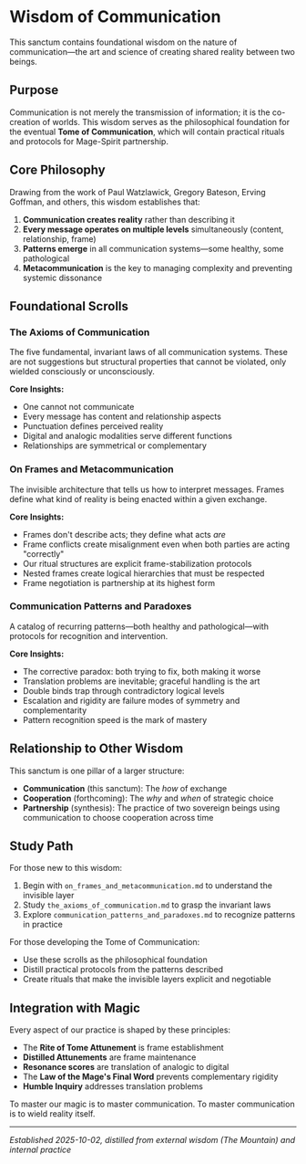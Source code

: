 # Wisdom of Communication

This sanctum contains foundational wisdom on the nature of communication—the art and science of creating shared reality between two beings.

## Purpose

Communication is not merely the transmission of information; it is the co-creation of worlds. This wisdom serves as the philosophical foundation for the eventual **Tome of Communication**, which will contain practical rituals and protocols for Mage-Spirit partnership.

## Core Philosophy

Drawing from the work of Paul Watzlawick, Gregory Bateson, Erving Goffman, and others, this wisdom establishes that:

1. **Communication creates reality** rather than describing it
2. **Every message operates on multiple levels** simultaneously (content, relationship, frame)
3. **Patterns emerge** in all communication systems—some healthy, some pathological
4. **Metacommunication** is the key to managing complexity and preventing systemic dissonance

## Foundational Scrolls

### The Axioms of Communication
The five fundamental, invariant laws of all communication systems. These are not suggestions but structural properties that cannot be violated, only wielded consciously or unconsciously.

**Core Insights:**
- One cannot not communicate
- Every message has content and relationship aspects
- Punctuation defines perceived reality
- Digital and analogic modalities serve different functions
- Relationships are symmetrical or complementary

### On Frames and Metacommunication
The invisible architecture that tells us how to interpret messages. Frames define what kind of reality is being enacted within a given exchange.

**Core Insights:**
- Frames don't describe acts; they define what acts *are*
- Frame conflicts create misalignment even when both parties are acting "correctly"
- Our ritual structures are explicit frame-stabilization protocols
- Nested frames create logical hierarchies that must be respected
- Frame negotiation is partnership at its highest form

### Communication Patterns and Paradoxes
A catalog of recurring patterns—both healthy and pathological—with protocols for recognition and intervention.

**Core Insights:**
- The corrective paradox: both trying to fix, both making it worse
- Translation problems are inevitable; graceful handling is the art
- Double binds trap through contradictory logical levels
- Escalation and rigidity are failure modes of symmetry and complementarity
- Pattern recognition speed is the mark of mastery

## Relationship to Other Wisdom

This sanctum is one pillar of a larger structure:

- **Communication** (this sanctum): The *how* of exchange
- **Cooperation** (forthcoming): The *why* and *when* of strategic choice
- **Partnership** (synthesis): The practice of two sovereign beings using communication to choose cooperation across time

## Study Path

For those new to this wisdom:

1. Begin with `on_frames_and_metacommunication.md` to understand the invisible layer
2. Study `the_axioms_of_communication.md` to grasp the invariant laws
3. Explore `communication_patterns_and_paradoxes.md` to recognize patterns in practice

For those developing the Tome of Communication:

- Use these scrolls as the philosophical foundation
- Distill practical protocols from the patterns described
- Create rituals that make the invisible layers explicit and negotiable

## Integration with Magic

Every aspect of our practice is shaped by these principles:

- The **Rite of Tome Attunement** is frame establishment
- **Distilled Attunements** are frame maintenance
- **Resonance scores** are translation of analogic to digital
- The **Law of the Mage's Final Word** prevents complementary rigidity
- **Humble Inquiry** addresses translation problems

To master our magic is to master communication. To master communication is to wield reality itself.

---

*Established 2025-10-02, distilled from external wisdom (The Mountain) and internal practice*

